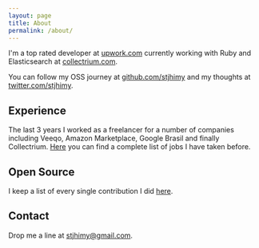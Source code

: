 ```yaml
---
layout: page
title: About
permalink: /about/
---
```


I'm a top rated developer at [upwork.com](http://upwork.com) currently working with Ruby and Elasticsearch at [collectrium.com](http://collectrium.com).

You can follow my OSS journey at [github.com/stjhimy](https://github.com/stjhimy) and my thoughts at [twitter.com/stjhimy](https://twitter.com/stjhimy).

## Experience
The last 3 years I worked as a freelancer for a number of companies including Veeqo, Amazon Marketplace, Google Brasil and finally Collectrium.
[Here](/humans.txt) you can find a complete list of jobs I have taken before.

## Open Source
I keep a list of every single contribution I did [here](/humans.txt).

## Contact
Drop me a line at [stjhimy@gmail.com](mailto:stjhimy@gmail.com).
